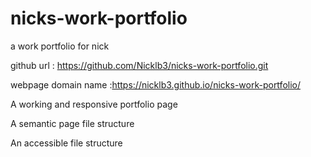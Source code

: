# nicks-work-portfolio

a work portfolio for nick

github url : https://github.com/Nicklb3/nicks-work-portfolio.git

webpage domain name :https://nicklb3.github.io/nicks-work-portfolio/

A working and responsive portfolio page

A semantic page file structure

An accessible file structure
